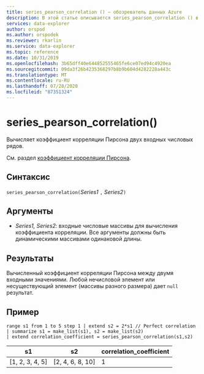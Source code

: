 ```yaml
---
title: series_pearson_correlation () — обозреватель данных Azure
description: В этой статье описывается series_pearson_correlation () в Azure обозреватель данных.
services: data-explorer
author: orspod
ms.author: orspodek
ms.reviewer: rkarlin
ms.service: data-explorer
ms.topic: reference
ms.date: 10/31/2019
ms.openlocfilehash: 3b65dff40e644852555465fe6ce07ed94c4920ea
ms.sourcegitcommit: 09da3f26b4235368297b8b9b604d4282228a443c
ms.translationtype: MT
ms.contentlocale: ru-RU
ms.lasthandoff: 07/28/2020
ms.locfileid: "87351324"
---
```

# <a name="series_pearson_correlation"></a>series_pearson_correlation()

Вычисляет коэффициент корреляции Пирсона двух входных числовых рядов.

См. раздел [коэффициент корреляции Пирсона](https://en.wikipedia.org/wiki/Pearson_correlation_coefficient).

## <a name="syntax"></a>Синтаксис

`series_pearson_correlation(`*Series1* `,` *Series2*`)`

## <a name="arguments"></a>Аргументы

* *Series1, Series2*: входные числовые массивы для вычисления коэффициента корреляции. Все аргументы должны быть динамическими массивами одинаковой длины. 

## <a name="returns"></a>Результаты

Вычисленный коэффициент корреляции Пирсона между двумя входными значениями. Любой нечисловой элемент или несуществующий элемент (массивы разного размера) дает `null` результат.

## <a name="example"></a>Пример

<!-- csl: https://help.kusto.windows.net:443/Samples -->
```kusto
range s1 from 1 to 5 step 1 | extend s2 = 2*s1 // Perfect correlation
| summarize s1 = make_list(s1), s2 = make_list(s2)
| extend correlation_coefficient = series_pearson_correlation(s1,s2)
```

|s1|s2|correlation_coefficient|
|---|---|---|
|[1, 2, 3, 4, 5]|[2, 4, 6, 8, 10]|1|
